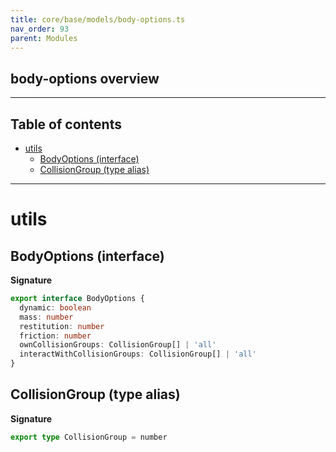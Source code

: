 ```yaml
---
title: core/base/models/body-options.ts
nav_order: 93
parent: Modules
---
```


## body-options overview

---

<h2 class="text-delta">Table of contents</h2>

- [utils](#utils)
  - [BodyOptions (interface)](#bodyoptions-interface)
  - [CollisionGroup (type alias)](#collisiongroup-type-alias)

---

# utils

## BodyOptions (interface)

**Signature**

```ts
export interface BodyOptions {
  dynamic: boolean
  mass: number
  restitution: number
  friction: number
  ownCollisionGroups: CollisionGroup[] | 'all'
  interactWithCollisionGroups: CollisionGroup[] | 'all'
}
```

## CollisionGroup (type alias)

**Signature**

```ts
export type CollisionGroup = number
```
